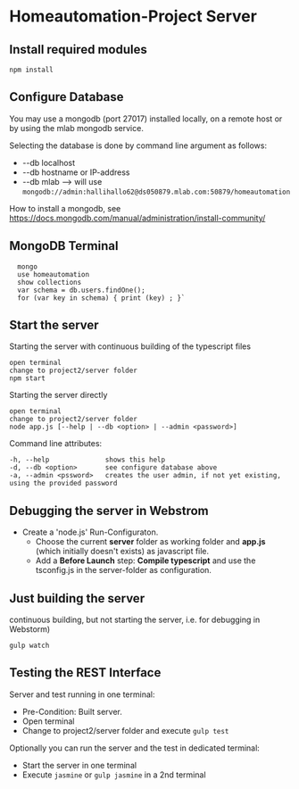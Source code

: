 # Homeautomation-Project Server

## Install required modules
`npm install`

## Configure Database
You may use a mongodb (port 27017) installed locally, on a remote host or by using the mlab mongodb service.

Selecting the database is done by command line argument as follows:
* --db localhost 
* --db hostname or IP-address
* --db mlab --> will use `mongodb://admin:hallihallo62@ds050879.mlab.com:50879/homeautomation`

How to install a mongodb, see https://docs.mongodb.com/manual/administration/install-community/
                                              

## MongoDB Terminal
```
  mongo
  use homeautomation
  show collections
  var schema = db.users.findOne();
  for (var key in schema) { print (key) ; }`
```

## Start the server
Starting the server with continuous building of the typescript files
```
open terminal
change to project2/server folder
npm start
```
Starting the server directly
```
open terminal
change to project2/server folder
node app.js [--help | --db <option> | --admin <password>]
```
Command line attributes:
```
-h, --help              shows this help
-d, --db <option>       see configure database above
-a, --admin <pssword>   creates the user admin, if not yet existing, using the provided password
```


## Debugging the server in Webstrom
* Create a 'node.js' Run-Configuraton. 
  * Choose the current **server** folder as working folder and **app.js** (which initially doesn't exists) as javascript file.
  * Add a **Before Launch** step:  **Compile typescript** and use the tsconfig.js in the server-folder as configuration.


## Just building the server
continuous building, but not starting the server, i.e. for debugging in Webstorm)
```
gulp watch
```

## Testing the REST Interface
Server and test running in one terminal:
* Pre-Condition: Built server.
* Open terminal
* Change to project2/server folder and execute `gulp test`

Optionally you can run the server and the test in dedicated terminal:
* Start the server in one terminal
* Execute `jasmine` or `gulp jasmine` in a 2nd terminal

